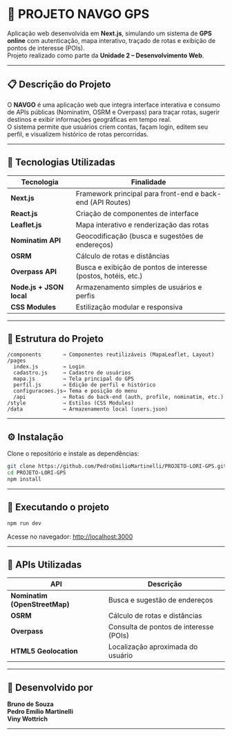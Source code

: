 # 🧭 PROJETO NAVGO GPS

Aplicação web desenvolvida em **Next.js**, simulando um sistema de **GPS online** com autenticação, mapa interativo, traçado de rotas e exibição de pontos de interesse (POIs).  
Projeto realizado como parte da **Unidade 2 – Desenvolvimento Web**.

---

## 📋 Descrição do Projeto

O **NAVGO** é uma aplicação web que integra interface interativa e consumo de APIs públicas (Nominatim, OSRM e Overpass) para traçar rotas, sugerir destinos e exibir informações geográficas em tempo real.  
O sistema permite que usuários criem contas, façam login, editem seu perfil, e visualizem histórico de rotas percorridas.  

---

## 🧩 Tecnologias Utilizadas

| Tecnologia | Finalidade |
|-------------|-------------|
| **Next.js** | Framework principal para front-end e back-end (API Routes) |
| **React.js** | Criação de componentes de interface |
| **Leaflet.js** | Mapa interativo e renderização das rotas |
| **Nominatim API** | Geocodificação (busca e sugestões de endereços) |
| **OSRM** | Cálculo de rotas e distâncias |
| **Overpass API** | Busca e exibição de pontos de interesse (postos, hotéis, etc.) |
| **Node.js + JSON local** | Armazenamento simples de usuários e perfis |
| **CSS Modules** | Estilização modular e responsiva |

---

## 📂 Estrutura do Projeto

```
/components       → Componentes reutilizáveis (MapaLeaflet, Layout)
/pages
  index.js        → Login
  cadastro.js     → Cadastro de usuários
  mapa.js         → Tela principal do GPS
  perfil.js       → Edição de perfil e histórico
  configuracoes.js→ Tema e posição do menu
  /api            → Rotas do back-end (auth, profile, nominatim, etc.)
/style            → Estilos (CSS Modules)
/data             → Armazenamento local (users.json)
```

---
## ⚙️ Instalação

Clone o repositório e instale as dependências:

```bash
git clone https://github.com/PedroEmilioMartinelli/PROJETO-LORI-GPS.git
cd PROJETO-LORI-GPS
npm install
```
---

## 🚀 Executando o projeto

```bash
npm run dev
```
Acesse no navegador: [http://localhost:3000](http://localhost:3000)

---

## 🔗 APIs Utilizadas

| API | Descrição |
|------|------------|
| **Nominatim (OpenStreetMap)** | Busca e sugestão de endereços |
| **OSRM** | Cálculo de rotas e distâncias |
| **Overpass** | Consulta de pontos de interesse (POIs) |
| **HTML5 Geolocation** | Localização aproximada do usuário |

---

## 👥 Desenvolvido por

**Bruno de Souza**  
**Pedro Emílio Martinelli**  
**Viny Wottrich**

---
